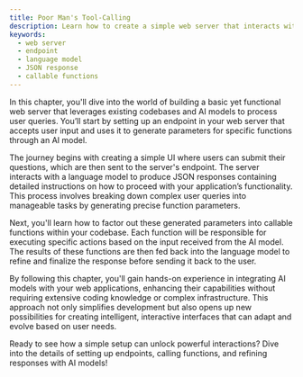 ```yaml
---
title: Poor Man's Tool-Calling
description: Learn how to create a simple web server that interacts with an AI model to generate function parameters and call functions based on user input.
keywords:
  - web server
  - endpoint
  - language model
  - JSON response
  - callable functions
---
```


In this chapter, you'll dive into the world of building a basic yet functional web server that leverages existing codebases and AI models to process user queries. You’ll start by setting up an endpoint in your web server that accepts user input and uses it to generate parameters for specific functions through an AI model.

The journey begins with creating a simple UI where users can submit their questions, which are then sent to the server's endpoint. The server interacts with a language model to produce JSON responses containing detailed instructions on how to proceed with your application’s functionality. This process involves breaking down complex user queries into manageable tasks by generating precise function parameters.

Next, you'll learn how to factor out these generated parameters into callable functions within your codebase. Each function will be responsible for executing specific actions based on the input received from the AI model. The results of these functions are then fed back into the language model to refine and finalize the response before sending it back to the user.

By following this chapter, you'll gain hands-on experience in integrating AI models with your web applications, enhancing their capabilities without requiring extensive coding knowledge or complex infrastructure. This approach not only simplifies development but also opens up new possibilities for creating intelligent, interactive interfaces that can adapt and evolve based on user needs.

Ready to see how a simple setup can unlock powerful interactions? Dive into the details of setting up endpoints, calling functions, and refining responses with AI models!